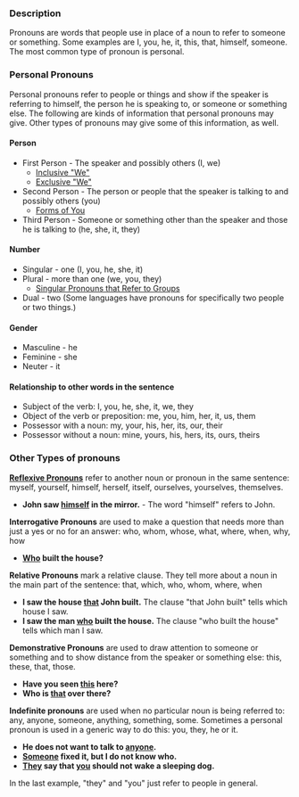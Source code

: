 

### Description

Pronouns are words that people use in place of a noun to refer to someone or something. Some examples are I, you, he, it, this, that, himself, someone. The most common type of pronoun is personal. 

### Personal Pronouns

Personal pronouns refer to people or things and show if the speaker is referring to himself, the person he is speaking to, or someone or something else. The following are kinds of information that personal pronouns may give. Other types of pronouns may give some of this information, as well.

#### Person

  * First Person - The speaker and possibly others  (I, we)
    * [Inclusive "We"](../figs-inclusive/01.md)
    * [Exclusive "We"](../figs-exclusive/01.md)
  * Second Person - The person or people that the speaker is talking to and possibly others  (you) 
    * [Forms of You](../figs-you/01.md)
  * Third Person - Someone or something other than the speaker and those he is talking to (he, she, it, they)

#### Number

  * Singular - one  (I, you, he, she, it) 
  * Plural - more than one  (we, you, they)
    * [Singular Pronouns that Refer to Groups](../figs-youcrowd/01.md) 
  * Dual - two (Some languages have pronouns for specifically two people or two things.)

#### Gender

  * Masculine - he
  * Feminine - she
  * Neuter - it

#### Relationship to other words in the sentence

  * Subject of the verb: I, you, he, she, it, we, they
  * Object of the verb or preposition: me, you, him, her, it, us, them
  * Possessor with a noun: my, your, his, her, its, our, their
  * Possessor without a noun: mine, yours, his, hers, its, ours, theirs

### Other Types of pronouns

**[Reflexive Pronouns](../figs-rpronouns/01.md)** refer to another noun or pronoun in the same sentence: myself, yourself, himself, herself, itself, ourselves, yourselves, themselves.

  * **John saw <u>himself</u> in the mirror.** - The word "himself" refers to John.

**Interrogative Pronouns** are used to make a question that needs more than just a yes or no for an answer: who, whom, whose, what, where, when, why, how

  * **<u>Who</u> built the house?**

**Relative Pronouns** mark a relative clause. They tell more about a noun in the main part of the sentence: that, which, who, whom, where, when 

  * **I saw the house <u>that</u> John built.** The clause "that John built" tells which house I saw.
  * **I saw the man <u>who</u> built the house.** The clause "who built the house" tells which man I saw.

**Demonstrative Pronouns** are used to draw attention to someone or something and to show distance from the speaker or something else: this, these, that, those.  

  * **Have you seen <u>this</u> here?**
  * **Who is <u>that</u> over there?**

**Indefinite pronouns** are used when no particular noun is being referred to: any, anyone, someone, anything, something, some. Sometimes a personal pronoun is used in a generic way to do this: you, they, he or it.

  * **He does not want to talk to <u>anyone</u>.** 
  * **<u>Someone</u> fixed it, but I do not know who.** 
  * **<u>They</u> say that <u>you</u> should not wake a sleeping dog.** 

In the last example, "they" and "you" just refer to people in general.